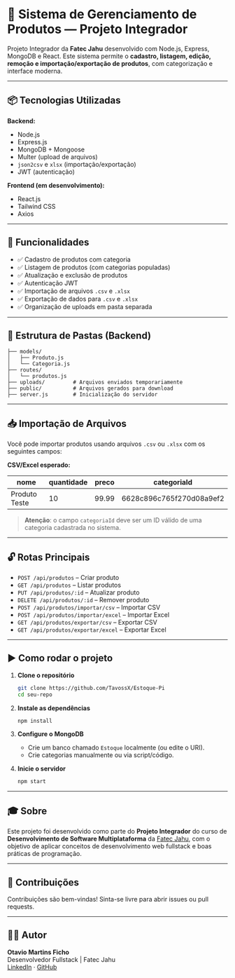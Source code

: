 
# 🧾 Sistema de Gerenciamento de Produtos — Projeto Integrador

Projeto Integrador da **Fatec Jahu** desenvolvido com Node.js, Express, MongoDB e React. Este sistema permite o **cadastro, listagem, edição, remoção e importação/exportação de produtos**, com categorização e interface moderna.

---

## 📦 Tecnologias Utilizadas

**Backend:**
- Node.js
- Express.js
- MongoDB + Mongoose
- Multer (upload de arquivos)
- `json2csv` e `xlsx` (importação/exportação)
- JWT (autenticação)

**Frontend (em desenvolvimento):**
- React.js
- Tailwind CSS
- Axios

---

## 🔧 Funcionalidades

- ✅ Cadastro de produtos com categoria
- ✅ Listagem de produtos (com categorias populadas)
- ✅ Atualização e exclusão de produtos
- ✅ Autenticação JWT
- ✅ Importação de arquivos `.csv` e `.xlsx`
- ✅ Exportação de dados para `.csv` e `.xlsx`
- ✅ Organização de uploads em pasta separada

---

## 📁 Estrutura de Pastas (Backend)

```
├── models/
│   ├── Produto.js
│   └── Categoria.js
├── routes/
│   └── produtos.js
├── uploads/         # Arquivos enviados temporariamente
├── public/          # Arquivos gerados para download
├── server.js        # Inicialização do servidor
```

---

## 📥 Importação de Arquivos

Você pode importar produtos usando arquivos `.csv` ou `.xlsx` com os seguintes campos:

**CSV/Excel esperado:**

| nome           | quantidade | preco   | categoriaId                        |
|----------------|------------|---------|------------------------------------|
| Produto Teste  | 10         | 99.99   | 6628c896c765f270d08a9ef2           |

> **Atenção**: o campo `categoriaId` deve ser um ID válido de uma categoria cadastrada no sistema.

---

## 🔓 Rotas Principais

- `POST /api/produtos` – Criar produto  
- `GET /api/produtos` – Listar produtos  
- `PUT /api/produtos/:id` – Atualizar produto  
- `DELETE /api/produtos/:id` – Remover produto  
- `POST /api/produtos/importar/csv` – Importar CSV  
- `POST /api/produtos/importar/excel` – Importar Excel  
- `GET /api/produtos/exportar/csv` – Exportar CSV  
- `GET /api/produtos/exportar/excel` – Exportar Excel  

---

## ▶️ Como rodar o projeto

1. **Clone o repositório**
   ```bash
   git clone https://github.com/TavossX/Estoque-Pi
   cd seu-repo
   ```

2. **Instale as dependências**
   ```bash
   npm install
   ```

3. **Configure o MongoDB**
   - Crie um banco chamado `Estoque` localmente (ou edite o URI).
   - Crie categorias manualmente ou via script/código.

4. **Inicie o servidor**
   ```bash
   npm start
   ```

---

## 🎓 Sobre

Este projeto foi desenvolvido como parte do **Projeto Integrador** do curso de **Desenvolvimento de Software Multiplataforma** da [Fatec Jahu](https://fatecjahu.edu.br/), com o objetivo de aplicar conceitos de desenvolvimento web fullstack e boas práticas de programação.

---

## 🤝 Contribuições

Contribuições são bem-vindas! Sinta-se livre para abrir issues ou pull requests.

---

## 🧑‍💻 Autor

**Otavio Martins Ficho**  
Desenvolvedor Fullstack | Fatec Jahu  
[LinkedIn](https://www.linkedin.com/in/otavio-martins2004/?originalSubdomain=br) · [GitHub](https://github.com/TavossX)
